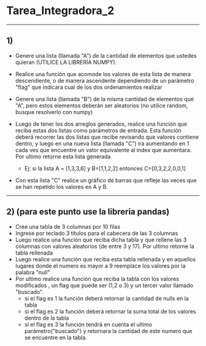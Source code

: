 # Tarea_Integradora_2

---

## 1)

- Genere una lista (llamada "A") de la cantidad de elementos que ustedes quieran (UTILICE LA LIBRERÍA NUMPY).
- Realice una función que acomode los valores de esta lista de manera descendiente, o de manera ascendente dependiendo de un parámetro "flag" que indicara cual de los dos ordenamientos realizar
- Genere una lista (llamada "B") de la misma cantidad de elementos que "A", pero estos elementos deberán ser aleatorios (no utilice random, busque resolverlo con numpy)
- Luego de tener los dos arreglos generados, realice una función que reciba estas dos listas como parámetros de entrada. Esta función deberá recorrer las dos listas que recibe revisando que valores contiene dentro, y luego en una nueva lista (llamada "C") ira aumentando en 1 cada ves que encuentre un valor equivalente al index que aumentara. Por ultimo retorne esta lista generada
  - Ej: si la lista A = [1,3,3,6] y B=[1,1,2,2] entonces C=[0,3,2,2,0,0,1]

- Con esta lista "C" realice un gráfico de barras que refleje las veces que se han repetido los valores en A y B.

---

## 2) (para este punto use la libreria pandas)

- Cree una tabla de 3 columnas por 10 filas
- Ingrese por teclado 3 títulos para el cabecera de las 3 columnas
- Luego realice una función que reciba dicha tabla y que rellene las 3 columnas con valores aleatorios (de entre 3 y 17). Por ultimo retorne la tabla rellenada
- Luego realice una función que reciba esta tabla rellenada y en aquellos lugares donde el numero es mayor a 9 reemplace los valores por la palabra "null"
- Por ultimo realice una función que reciba la tabla con los valores modificados , un flag que puede ser (1,2 o 3) y un tercer valor llamado "buscado".
  - si el flag es 1 la función deberá retornar la cantidad de nulls en la tabla
  - si el flag es 2 la función deberá retornar la suma total de los valores dentro de la tabla
  - si el flag es 3 la función tendrá en cuenta el ultimo parámetro("buscado") y retornara la cantidad de este numero que se encuentre en la tabla.
